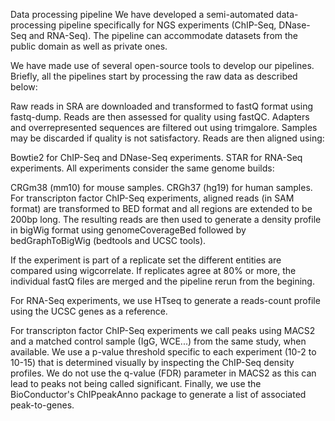 Data processing pipeline
We have developed a semi-automated data-processing pipeline specifically for NGS experiments (ChIP-Seq, DNase-Seq and RNA-Seq). The pipeline can accommodate datasets from the public domain as well as private ones.

We have made use of several open-source tools to develop our pipelines. Briefly, all the pipelines start by processing the raw data as described below:

Raw reads in SRA are downloaded and transformed to fastQ format using fastq-dump.
Reads are then assessed for quality using fastQC.
Adapters and overrepresented sequences are filtered out using trimgalore. Samples may be discarded if quality is not satisfactory.
Reads are then aligned using:

Bowtie2 for ChIP-Seq and DNase-Seq experiments.
STAR for RNA-Seq experiments.
All experiments consider the same genome builds:

CRGm38 (mm10) for mouse samples.
CRGh37 (hg19) for human samples.
For transcripton factor ChIP-Seq experiments, aligned reads (in SAM format) are transformed to BED format and all regions are extended to be 200bp long. The resulting reads are then used to generate a density profile in bigWig format using genomeCoverageBed followed by bedGraphToBigWig (bedtools and UCSC tools).

If the experiment is part of a replicate set the different entities are compared using wigcorrelate. If replicates agree at 80% or more, the individual fastQ files are merged and the pipeline rerun from the begining.

For RNA-Seq experiments, we use HTseq to generate a reads-count profile using the UCSC genes as a reference.

For transcripton factor ChIP-Seq experiments we call peaks using MACS2 and a matched control sample (IgG, WCE...) from the same study, when available. We use a p-value threshold specific to each experiment (10-2 to 10-15) that is determined visually by inspecting the ChIP-Seq density profiles. We do not use the q-value (FDR) parameter in MACS2 as this can lead to peaks not being called significant. Finally, we use the BioConductor's ChIPpeakAnno package to generate a list of associated peak-to-genes.
